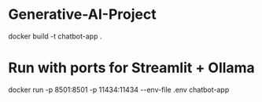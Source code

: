 # Generative-AI-Project
docker build -t chatbot-app .

# Run with ports for Streamlit + Ollama
docker run -p 8501:8501 -p 11434:11434 --env-file .env chatbot-app